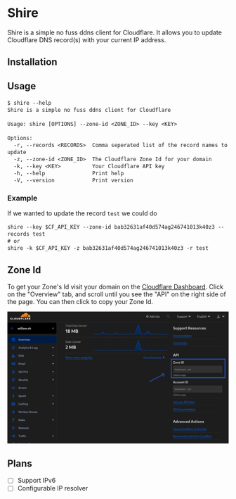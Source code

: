 # Shire

Shire is a simple no fuss ddns client for Cloudflare. It allows you to update Cloudflare DNS record(s) with your current IP address.

## Installation

## Usage

```
$ shire --help
Shire is a simple no fuss ddns client for Cloudflare

Usage: shire [OPTIONS] --zone-id <ZONE_ID> --key <KEY>

Options:
  -r, --records <RECORDS>  Comma seperated list of the record names to update
  -z, --zone-id <ZONE_ID>  The Cloudflare Zone Id for your domain
  -k, --key <KEY>          Your Cloudflare API key
  -h, --help               Print help
  -V, --version            Print version
```

### Example

If we wanted to update the record `test` we could do

```
shire --key $CF_API_KEY --zone-id bab32631af40d574ag246741013k40z3 --records test
# or
shire -k $CF_API_KEY -z bab32631af40d574ag246741013k40z3 -r test
```

## Zone Id

To get your Zone's Id visit your domain on the [Cloudflare Dashboard](https://dash.cloudflare.com?to=/:account/:zone). Click on the "Overview" tab, and scroll until you see the "API" on the right side of the page. You can then click to copy your Zone Id.

![](./.github/zone-id.webp)

## Plans

- [ ] Support IPv6
- [ ] Configurable IP resolver

